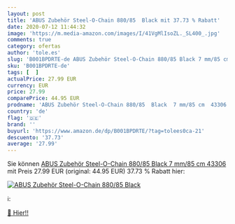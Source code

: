 ```yaml
---
layout: post
title: 'ABUS Zubehör Steel-O-Chain 880/85  Black mit 37.73 % Rabatt'
date: 2020-07-12 11:44:32
image: 'https://m.media-amazon.com/images/I/41VgMlIsoZL._SL400_.jpg'
comments: true
category: ofertas
author: 'tole.es'
slug: 'B001BPDRTE-de ABUS Zubehör Steel-O-Chain 880/85 Black 7 mm/85 cm 43306'
sku: 'B001BPDRTE-de'
tags: [  ]
actualPrice: 27.99 EUR
currency: EUR
price: 27.99
comparePrice: 44.95 EUR
prodname: 'ABUS Zubehör Steel-O-Chain 880/85  Black  7 mm/85 cm  43306'
country: 'de'
flag: '🇩🇪'
brand: ''
buyurl: 'https://www.amazon.de/dp/B001BPDRTE/?tag=tolees0ca-21'
descuento: '37.73'
average: '27.99'
---
```


Sie können [ABUS Zubehör Steel-O-Chain 880/85  Black  7 mm/85 cm  43306](https://www.amazon.de/dp/B001BPDRTE/?tag=tolees0ca-21) mit Preis 27.99 EUR (original: 44.95 EUR) 37.73 % Rabatt hier:

[![ABUS Zubehör Steel-O-Chain 880/85  Black](https://m.media-amazon.com/images/I/41VgMlIsoZL._SL400_.jpg)](https://www.amazon.de/dp/B001BPDRTE/?tag=tolees0ca-21)

ℹ️:


[🛒 Hier!!](https://www.amazon.de/dp/B001BPDRTE/?tag=tolees0ca-21)
